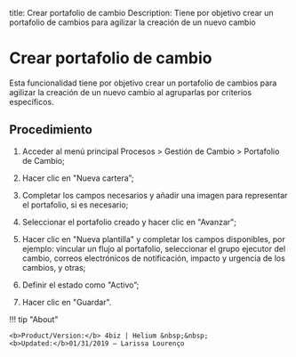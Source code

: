 title: Crear portafolio de cambio
Description: Tiene por objetivo crear un portafolio de cambios para agilizar la creación de un nuevo cambio
# Crear portafolio de cambio

Esta funcionalidad tiene por objetivo crear un portafolio de cambios para agilizar la creación de un nuevo cambio al agruparlas por criterios específicos.

Procedimiento 
-------------

1.  Acceder al menú principal Procesos \>
    Gestión de Cambio \> Portafolio de Cambio;

2.  Hacer clic en "Nueva cartera”;

3.  Completar los campos necesarios y añadir una imagen para representar el
    portafolio, si es necesario;

4.  Seleccionar el portafolio creado y hacer clic en "Avanzar";

5.  Hacer clic en "Nueva plantilla" y completar los campos disponibles, por
    ejemplo: vincular un flujo al portafolio, seleccionar el grupo ejecutor del
    cambio, correos electrónicos de notificación, impacto y urgencia de los cambios,
    y otras;

6.  Definir el estado como "Activo”;  

7.  Hacer clic en "Guardar".

!!! tip "About"

    <b>Product/Version:</b> 4biz | Helium &nbsp;&nbsp;
    <b>Updated:</b>01/31/2019 – Larissa Lourenço
